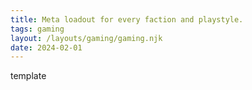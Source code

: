 ```yaml
---
title: Meta loadout for every faction and playstyle.
tags: gaming
layout: /layouts/gaming/gaming.njk
date: 2024-02-01
---
```


template